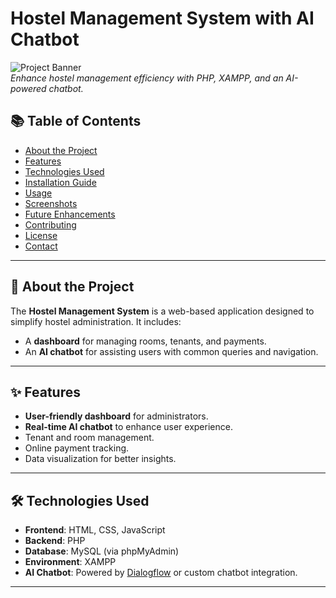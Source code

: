# Hostel Management System with AI Chatbot

![Project Banner](path/to/banner/image.jpg)  
*Enhance hostel management efficiency with PHP, XAMPP, and an AI-powered chatbot.*

## 📚 Table of Contents
- [About the Project](#about-the-project)
- [Features](#features)
- [Technologies Used](#technologies-used)
- [Installation Guide](#installation-guide)
- [Usage](#usage)
- [Screenshots](#screenshots)
- [Future Enhancements](#future-enhancements)
- [Contributing](#contributing)
- [License](#license)
- [Contact](#contact)

---

## 📖 About the Project
The **Hostel Management System** is a web-based application designed to simplify hostel administration. It includes:
- A **dashboard** for managing rooms, tenants, and payments.
- An **AI chatbot** for assisting users with common queries and navigation.

---

## ✨ Features
- **User-friendly dashboard** for administrators.
- **Real-time AI chatbot** to enhance user experience.
- Tenant and room management.
- Online payment tracking.
- Data visualization for better insights.

---

## 🛠️ Technologies Used
- **Frontend**: HTML, CSS, JavaScript
- **Backend**: PHP
- **Database**: MySQL (via phpMyAdmin)
- **Environment**: XAMPP
- **AI Chatbot**: Powered by [Dialogflow](https://dialogflow.cloud.google.com/) or custom chatbot integration.

---


